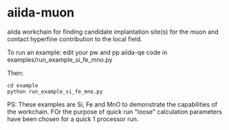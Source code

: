 # aiida-muon
aiida workchain for finding candidate implantation site(s) for the muon and contact hyperfine contribution to the local field. 


To run an example:
edit your pw and pp aiida-qe code in examples/run_example_si_fe_mno.py 

Then:
```
cd example
python run_example_si_fe_mno.py 
```
PS: These examples are Si, Fe and MnO to demonstrate the capabilities of the workchain. FOr the purpose of quick run "loose" calculation parameters have been chosen for a quick 1 processor run.
